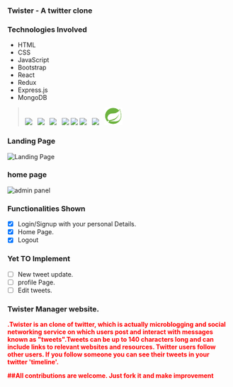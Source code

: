 ### Twister - A twitter clone

### Technologies Involved

- HTML 
- CSS
- JavaScript
- Bootstrap
- React
- Redux
- Express.js
- MongoDB
 
> <img height="40" src="https://www.flaticon.com/svg/static/icons/svg/1216/1216733.svg">&nbsp;&nbsp;
    <img height="40" src="https://www.flaticon.com/svg/static/icons/svg/732/732190.svg">&nbsp;&nbsp;
    <img height="40" src="https://www.flaticon.com/svg/static/icons/svg/541/541509.svg">&nbsp;&nbsp;
    <img height="40" src="https://encrypted-tbn0.gstatic.com/images?q=tbn%3AANd9GcSSYXDgtUuX0KXITEzysyAq-gwLKRNalIEdUg&usqp=CAU">
    <img height="50" src="https://upload.wikimedia.org/wikipedia/commons/thumb/a/a7/React-icon.svg/1200px-React-icon.svg.png">
    <img height="40" src="https://miro.medium.com/max/2800/0*U2DmhXYumRyXH6X1.png">&nbsp;&nbsp;
    <img height="40" src="https://n7.nextpng.com/sticker-png/925/447/sticker-png-express-js-node-js-javascript-mongodb-node-js-text-trademark-logo-web-application.png">&nbsp;&nbsp;
<img height="40" src="https://raw.githubusercontent.com/github/explore/80688e429a7d4ef2fca1e82350fe8e3517d3494d/topics/spring-boot/spring-boot.png">&nbsp;&nbsp;


### Landing Page

<img src="https://www.linkpicture.com/q/r2_6.png" alt="Landing Page" />

### home page

<img src="https://www.linkpicture.com/q/r1_5.png" alt="admin panel">

### Functionalities Shown
- [x] Login/Signup with your personal Details.
- [x] Home Page.
- [x] Logout

### Yet TO Implement
- [ ] New tweet update.
- [ ] profile Page.
- [ ] Edit tweets.

### Twister Manager website.

<b style="color:red;">.Twister is an clone of twitter, which is actually microblogging and social networking service on which users post and interact with messages known as "tweets".Tweets can be up to 140 characters long and can include links to relevant websites and resources. Twitter users follow other users. If you follow someone you can see their tweets in your twitter 'timeline'.

##All contributions are welcome. Just fork it and make improvement